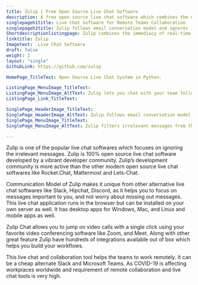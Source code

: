 ```yaml
---
title: Zulip | Free Open Source Live Chat Software
description: A free open source live chat software which combines the urgency of real-time chat with an email conversation scheme.
singlepageh1title: Live Chat Software for Remote Teams Collaboration
singlepageh2title: Zulip follows email conversation model and ignores irrelevant messages. Conduct clean remote collaboration with video conferencing and group chat features.
Shortdescriptionlistingpage: Zulip combines the immediacy of real-time chat with an email threading model. With Zulip, you can catch up on important conversations while ignoring irrelevant ones.
linktitle: Zulip
Imagetext:  Live Chat Software
draft: false
weight: 2
layout: "single"
GithubLink: https://github.com/zulip

HomePage_TitleText: Open Source Live Chat System in Python.

ListingPage_MenuImage_TitleText: 
ListingPage_MenuImage_AltText: Zulip lets you chat with your team following the email threading model
ListingPage_Link_TitleText: 

SinglePage_HeaderImage_TitleText: 
SinglePage_HeaderImage_AltText: Zulip follows email conversation model
SinglePage_MenuImage_TitleText: 
SinglePage_MenuImage_AltText: Zulip filters irrelevant messages from the threads

---
```


Zulip is one of the popular live chat softwares which focuses on ignoring the irrelevant messages. Zulip is 100% open source live chat software developed by a vibrant developer community. Zulip’s development community is more active than the other modern open source live chat softwares like Rocket.Chat, Mattermost and Lets-Chat.

Communication Model of Zulip makes it unique from other alternative live chat softwares like Slack, Hipchat, Discord, as it helps you to focus on messages important to you, and not worry about missing out messages. This live chat application runs in the browser but can be installed on your own server as well. It has desktop apps for Windows, Mac, and Linux and mobile apps as well.

Zulip Chat allows you to jump on video calls with a single click using your favorite video conferencing software like Zoom, and Meet. Along with other great feature Zulip have hundreds of integrations available out of box which helps you build your workflows.

This live chat and collaboration tool helps the teams to work remotely. It can be a cheap alternate Slack and Microsoft Teams. As COVID-19 is affecting workplaces worldwide and requirement of remote collaboration and live chat tools is very high.